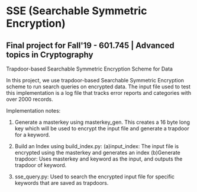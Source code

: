 # SSE (Searchable Symmetric Encryption)

## Final project for Fall'19 - 601.745 | Advanced topics in Cryptography

Trapdoor-based Searchable Symmetric Encryption Scheme for Data

In this project, we use trapdoor-based Searchable Symmetric Encryption scheme to run search queries on encrypted data. The input file used to test this implementation is a log file that tracks error reports and categories with over 2000 records.  

Implementation notes:

1. Generate a masterkey using masterkey_gen.  This creates a 16 byte long key which will be used to encrypt the input file and      generate a trapdoor for a keyword.

2. Build an Index using build_index.py:
   (a)input_index: The input file is encrypted using the masterkey and generates an index
   (b)Generate trapdoor: Uses masterkey and keyword as the input, and outputs the trapdoor of keyword.
   
   
3. sse_query.py: Used to search the encrypted input file for specific keywords that are saved as trapdoors.


